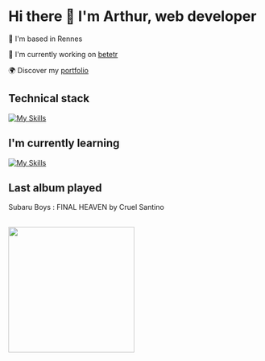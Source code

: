 # Hi there 👋 I'm Arthur, web developer

📍 I'm based in Rennes

🚀 I'm currently working on [betetr](https://github.com/abroudoux/better.git)

🌍 Discover my [portfolio](https://abroudoux-portfolio.vercel.app/)

## Technical stack

[![My Skills](https://skillicons.dev/icons?i=js,typescript,react,tailwind,nodejs,adonis,postgres&perline=8)](https://skillicons.dev)

## I'm currently learning

[![My Skills](https://skillicons.dev/icons?i=go,java,docker,svelte,threejs,s&perline=8)](https://skillicons.dev)

## Last album played

<div>
    <p>Subaru Boys : FINAL HEAVEN by Cruel Santino</p>
    <br>
    <img style="width: 250px;" src="https://i.scdn.co/image/ab67616d0000b273cb1c6242218b250959aa475e"/>
</div>
